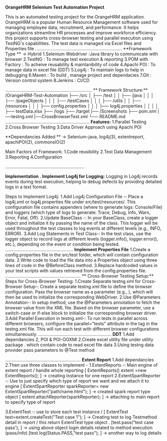 **OrangeHRM Selenium Test Automation Project**

This is an automated testing project for the OrangeHRM application. OrangeHRM is a popular Human Resource Management software used for managing employee data, recruitment, and performance. It helps organizations streamline HR processes and improve workforce efficiency. this project supports cross-browser testing and parallel execution using TestNG's capabilities. The test data is managed via Excel files and Properties file
.....................................................................
**Framework Type  **    -> Hybrid 
  1.Selenium Webdriver :Java library to communicate with browser
  2.TestNG             : To manage test execution & reporting 
  3.POM with Factory   : To acheive reusability & maintanibility of code
  4.Apachi POI         : To manage data in excel file (DDT)
  5.Log4j              : To maintain logs to help in debugging
  6.Maven              : To build , manage project and dependacies
  7.GIt                : Version control system
  8.Jenkins            : CI/CD

.....................................................................
 ** Framework Structure:**
  /OrangeHRM-Test-Automation
    ├── /src
    │   ├── /test
    │   │   ├── /java
    │   │   │   ├── /pageObjects
    │   │   │   ├── /testCases
    │   │   │   ├── /utils
    │   │   ├── /resources
    │   │   │   ├── config.properties
    │   │   │   ├── log4j.properties
    │   │   │   │   ├── testData.xlsx
    ├── /logs
    ├── /target
    |── /Screenshots
    ├── pom.xml
    |──testng.xml
    |──CrossBrowserTest.xml
    └── README.md
...................................................................
**Features:**
  1.Parallel Testing 
  2.Cross Browser Testing 
  3.Data Driver Approach using Apachi POI 
  
**Dependancies Added ** -> Selenium-java, log4j(3), extentreport, apachiPOI(2), commonsIO(2)

Main Factors of Framework:
1.Code reusibility
2.Test Data Management
3.Reporting 
4.Configuration


...............................................................

**Implementation**
**. Implement Log4j for Logging:**
Logging in Log4j records events during test execution, helping to debug defects by providing detailed logs in a text format.

Steps to Implement Log4j:
1.Add Log4j Configuration File    -: Place a log4j.xml or log4j.properties file under src/test/resources/. This configuration file contains appenders (where to generate logs: Console/File) and loggers (which type of logs to generate: Trace, Debug, Info, Warn, Error, Fatal, Off).
2.Update BaseClass                -: In your BaseClass, create a logger object and initialize it by passing the name of the class. This logger will be used throughout the test classes to log events at different levels (e.g., INFO, ERROR).
3.Add Log Statements in Test Class-: In the test class, use the logger object to record logs at different levels (logger.info(), logger.error(), etc.), depending on the event or condition being tested.
......................................................
**Implement Properties File**
1.Create a config.properties file in the src/test folder, which will contain configuration data.
2.Write code to load the file data into a Properties object using three lines of code in the @BeforeClass method.
3.Replace hardcoded values in your test scripts with values retrieved from the config.properties file.
............................................................
** Cross-Browser Testing Setup:**
Steps for Cross-Browser Testing:
1.Create Separate testng.xml for Cross-Browser Setup-: Create a separate testng.xml file to define the browser configuration. Pass the browser name as a parameter (e.g., <parameter name="Browser" value="Chrome"/>), which will then be used to initialize the corresponding WebDriver.
2.Use @Parameters Annotation-: In setup method, use the @Parameters annotation to fetch the browser value from the XML file. Based on the browser parameter, use a switch-case or if-else block to initialize the corresponding browser driver.
3.Add Parallel Execution in testng.xml-: To run tests in parallel across different browsers, configure the parallel="tests" attribute in the <suite> tag in the testng.xml file. This will run each test with different browser configurations simultaneously.
..........................................................
**DDT**
1.Add dependancies 2, POI & POI-OOXMl
2.Create excel utility file under utility package . which contain code to read excel file data
3.Using testng data provider pass parameters to @Test method

............................................................
**Extent Report**
1.Add dependancies 
2.Then use three classes to implement -
 1.ExtentReports       -: Main engine of extent report / handle whole reporting 
                       [  ExtentReports() extent =new ExtentReports();  ]                              -> creating instance for one report
 2.ExtentSpartReporter  -: Use to just specify which type of report we want and we attach it to engine
                       [  ExtentSpartReporter sparkReporter= new ExtentSpartReporter("path/name.html");  ]   -> created spark report type object 
                       [   extent.attachReporter(sparkReporter);    ]                                        -> attaching to main report to specify type of report
                          
 3.ExtentTest          -: use to store each test instance / 
                      [ ExtentTest test=extent.createTest("Test case 1");   ]   -> Creating test to log Testmethod detail in report / this return ExtentTest type  object .
                      [test.pass("test case pass');                         ]   -> using above object login details related to method execution (pass/info)
                      [test.log(Status.PASS,"test pass");                   ]    -> another way to log details 




